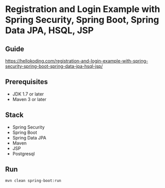 # Registration and Login Example with Spring Security, Spring Boot, Spring Data JPA, HSQL, JSP

## Guide
https://hellokoding.com/registration-and-login-example-with-spring-security-spring-boot-spring-data-jpa-hsql-jsp/

## Prerequisites
- JDK 1.7 or later
- Maven 3 or later

## Stack
- Spring Security
- Spring Boot
- Spring Data JPA
- Maven
- JSP
- Postgresql

## Run
```mvn clean spring-boot:run```
